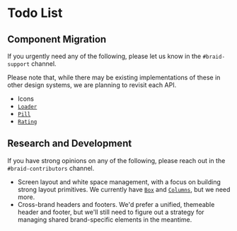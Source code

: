 # Todo List

## Component Migration

If you urgently need any of the following, please let us know in the `#braid-support` channel.

Please note that, while there may be existing implementations of these in other design systems, we are planning to revisit each API.

- Icons
- [`Loader`](https://seek-oss.github.io/seek-style-guide/loader)
- [`Pill`](https://seek-oss.github.io/seek-style-guide/pill)
- [`Rating`](https://seek-oss.github.io/seek-style-guide/rating)

## Research and Development

If you have strong opinions on any of the following, please reach out in the `#braid-contributors` channel.

- Screen layout and white space management, with a focus on building strong layout primitives. We currently have [`Box`](https://seek-oss.github.io/braid-design-system/components/Box) and [`Columns`](https://seek-oss.github.io/braid-design-system/components/Columns), but we need more.
- Cross-brand headers and footers. We'd prefer a unified, themeable header and footer, but we'll still need to figure out a strategy for managing shared brand-specific elements in the meantime.
